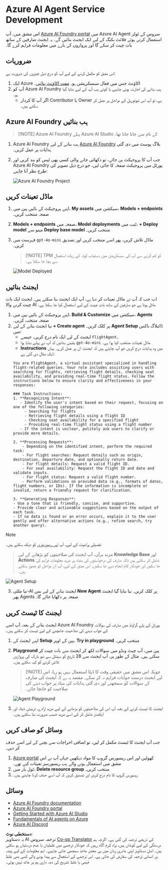 <!--
CO_OP_TRANSLATOR_METADATA:
{
  "original_hash": "7e92870dc0843e13d4dabc620c09d2d9",
  "translation_date": "2025-07-12T08:15:44+00:00",
  "source_file": "02-explore-agentic-frameworks/azure-ai-foundry-agent-creation.md",
  "language_code": "ur"
}
-->
# Azure AI Agent Service Development

اس مشق میں، آپ [Azure AI Foundry portal](https://ai.azure.com/?WT.mc_id=academic-105485-koreyst) میں Azure AI Agent سروس کے ٹولز استعمال کرتے ہوئے فلائٹ بکنگ کے لیے ایک ایجنٹ بنائیں گے۔ یہ ایجنٹ صارفین کے ساتھ بات چیت کر سکے گا اور پروازوں کے بارے میں معلومات فراہم کرے گا۔

## ضروریات

اس مشق کو مکمل کرنے کے لیے آپ کو درج ذیل چیزوں کی ضرورت ہے:
1. ایک Azure اکاؤنٹ جس میں فعال سبسکرپشن ہو۔ [مفت اکاؤنٹ بنائیں](https://azure.microsoft.com/free/?WT.mc_id=academic-105485-koreyst)۔
2. آپ کو Azure AI Foundry ہب بنانے کی اجازت ہونی چاہیے یا کوئی ہب آپ کے لیے بنایا گیا ہو۔
    - اگر آپ کا کردار Contributor یا Owner ہے، تو آپ اس ٹیوٹوریل کے مراحل پر عمل کر سکتے ہیں۔

## Azure AI Foundry ہب بنائیں

> [!NOTE] Azure AI Foundry پہلے Azure AI Studio کے نام سے جانا جاتا تھا۔

1. Azure AI Foundry ہب بنانے کے لیے [Azure AI Foundry](https://learn.microsoft.com/en-us/azure/ai-studio/?WT.mc_id=academic-105485-koreyst) بلاگ پوسٹ میں دی گئی ہدایات پر عمل کریں۔
2. جب آپ کا پروجیکٹ بن جائے، تو دکھائی جانے والی کسی بھی ٹپس کو بند کریں اور Azure AI Foundry پورٹل میں پروجیکٹ صفحہ کا جائزہ لیں، جو درج ذیل تصویر کی طرح نظر آنا چاہیے:

    ![Azure AI Foundry Project](../../../translated_images/azure-ai-foundry.88d0c35298348c2fca620668d9b567b50b18dfe94fd2251e0793a28d4d60854e.ur.png)

## ماڈل تعینات کریں

1. اپنے پروجیکٹ کے بائیں پین میں، **My assets** سیکشن میں، **Models + endpoints** صفحہ منتخب کریں۔
2. **Models + endpoints** صفحہ میں، **Model deployments** ٹیب میں، **+ Deploy model** مینو سے **Deploy base model** منتخب کریں۔
3. فہرست میں `gpt-4o-mini` ماڈل تلاش کریں، پھر اسے منتخب کریں اور تصدیق کریں۔

    > [!NOTE] TPM کو کم کرنے سے آپ کی سبسکرپشن میں دستیاب کوٹہ کے زیادہ استعمال سے بچا جا سکتا ہے۔

    ![Model Deployed](../../../translated_images/model-deployment.3749c53fb81e18fdc2da5beb872441b4a5f86a2d1206c5a9999a4997f78e4b7a.ur.png)

## ایجنٹ بنائیں

اب جب کہ آپ نے ماڈل تعینات کر دیا ہے، آپ ایک ایجنٹ بنا سکتے ہیں۔ ایجنٹ ایک بات چیت کرنے والا AI ماڈل ہوتا ہے جو صارفین کے ساتھ بات چیت کے لیے استعمال کیا جا سکتا ہے۔

1. اپنے پروجیکٹ کے بائیں پین میں، **Build & Customize** سیکشن میں، **Agents** صفحہ منتخب کریں۔
2. نیا ایجنٹ بنانے کے لیے **+ Create agent** پر کلک کریں۔ **Agent Setup** ڈائیلاگ باکس میں:
    - ایجنٹ کے لیے ایک نام درج کریں، جیسے `FlightAgent`۔
    - یقینی بنائیں کہ آپ نے پہلے بنایا ہوا `gpt-4o-mini` ماڈل تعینات منتخب کیا ہوا ہے۔
    - **Instructions** میں وہ ہدایات درج کریں جو آپ چاہتے ہیں کہ ایجنٹ ان پر عمل کرے۔ یہاں ایک مثال دی گئی ہے:
    ```
    You are FlightAgent, a virtual assistant specialized in handling flight-related queries. Your role includes assisting users with searching for flights, retrieving flight details, checking seat availability, and providing real-time flight status. Follow the instructions below to ensure clarity and effectiveness in your responses:

    ### Task Instructions:
    1. **Recognizing Intent**:
       - Identify the user's intent based on their request, focusing on one of the following categories:
         - Searching for flights
         - Retrieving flight details using a flight ID
         - Checking seat availability for a specified flight
         - Providing real-time flight status using a flight number
       - If the intent is unclear, politely ask users to clarify or provide more details.
        
    2. **Processing Requests**:
        - Depending on the identified intent, perform the required task:
        - For flight searches: Request details such as origin, destination, departure date, and optionally return date.
        - For flight details: Request a valid flight ID.
        - For seat availability: Request the flight ID and date and validate inputs.
        - For flight status: Request a valid flight number.
        - Perform validations on provided data (e.g., formats of dates, flight numbers, or IDs). If the information is incomplete or invalid, return a friendly request for clarification.

    3. **Generating Responses**:
    - Use a tone that is friendly, concise, and supportive.
    - Provide clear and actionable suggestions based on the output of each task.
    - If no data is found or an error occurs, explain it to the user gently and offer alternative actions (e.g., refine search, try another query).
    
    ```
> [!NOTE]
> تفصیلی پرامپٹ کے لیے، آپ [اس ریپوزیٹری](https://github.com/ShivamGoyal03/RoamMind) کو دیکھ سکتے ہیں۔
    
> مزید برآں، آپ ایجنٹ کی صلاحیتوں کو بڑھانے کے لیے **Knowledge Base** اور **Actions** شامل کر سکتے ہیں تاکہ صارف کی درخواستوں کی بنیاد پر مزید معلومات فراہم کی جا سکیں اور خودکار کام انجام دیے جا سکیں۔ اس مشق کے لیے، آپ ان مراحل کو چھوڑ سکتے ہیں۔
    
![Agent Setup](../../../translated_images/agent-setup.9bbb8755bf5df672c712a9aaed6482305d32a4986742e6b21faf59485f25c50a.ur.png)

3. نیا ملٹی-AI ایجنٹ بنانے کے لیے بس **New Agent** پر کلک کریں۔ نیا بنایا گیا ایجنٹ پھر Agents صفحہ پر دکھایا جائے گا۔

## ایجنٹ کا ٹیسٹ کریں

ایجنٹ بنانے کے بعد، آپ اسے Azure AI Foundry پورٹل کے پلے گراؤنڈ میں صارف کے سوالات کے جواب دینے کی صلاحیت جانچنے کے لیے ٹیسٹ کر سکتے ہیں۔

1. اپنے ایجنٹ کے **Setup** پین کے اوپر، **Try in playground** منتخب کریں۔
2. **Playground** پین میں، آپ چیٹ ونڈو میں سوالات لکھ کر ایجنٹ سے بات چیت کر سکتے ہیں۔ مثال کے طور پر، آپ ایجنٹ سے 28 تاریخ کو سیئٹل سے نیو یارک کی پروازیں تلاش کرنے کو کہہ سکتے ہیں۔

    > [!NOTE] چونکہ اس مشق میں حقیقی وقت کا ڈیٹا استعمال نہیں ہو رہا، اس لیے ایجنٹ درست جوابات فراہم نہ کر سکے۔ مقصد یہ ہے کہ ایجنٹ کی صارف کے سوالات کو سمجھنے اور دی گئی ہدایات کی بنیاد پر جواب دینے کی صلاحیت کو جانچا جائے۔

    ![Agent Playground](../../../translated_images/agent-playground.dc146586de71501011798b919ae595f4d4facf8c3a5f53e0107e7b80fc2418d1.ur.png)

3. ایجنٹ کا ٹیسٹ کرنے کے بعد، آپ اس کی صلاحیتوں کو بڑھانے کے لیے مزید ارادے، تربیتی ڈیٹا، اور ایکشنز شامل کر کے اسے مزید حسب ضرورت بنا سکتے ہیں۔

## وسائل کو صاف کریں

جب آپ ایجنٹ کا ٹیسٹ مکمل کر لیں، تو اضافی اخراجات سے بچنے کے لیے اسے حذف کر دیں۔
1. [Azure portal](https://portal.azure.com) کھولیں اور اس ریسورس گروپ کا مواد دیکھیں جہاں آپ نے اس مشق میں استعمال ہونے والے ہب ریسورسز تعینات کیے تھے۔
2. ٹول بار میں، **Delete resource group** منتخب کریں۔
3. ریسورس گروپ کا نام درج کریں اور تصدیق کریں کہ آپ اسے حذف کرنا چاہتے ہیں۔

## وسائل

- [Azure AI Foundry documentation](https://learn.microsoft.com/en-us/azure/ai-studio/?WT.mc_id=academic-105485-koreyst)
- [Azure AI Foundry portal](https://ai.azure.com/?WT.mc_id=academic-105485-koreyst)
- [Getting Started with Azure AI Studio](https://techcommunity.microsoft.com/blog/educatordeveloperblog/getting-started-with-azure-ai-studio/4095602?WT.mc_id=academic-105485-koreyst)
- [Fundamentals of AI agents on Azure](https://learn.microsoft.com/en-us/training/modules/ai-agent-fundamentals/?WT.mc_id=academic-105485-koreyst)
- [Azure AI Discord](https://aka.ms/AzureAI/Discord)

**دستخطی نوٹ**:  
یہ دستاویز AI ترجمہ سروس [Co-op Translator](https://github.com/Azure/co-op-translator) کے ذریعے ترجمہ کی گئی ہے۔ اگرچہ ہم درستگی کے لیے کوشاں ہیں، براہ کرم آگاہ رہیں کہ خودکار ترجمے میں غلطیاں یا عدم درستیاں ہو سکتی ہیں۔ اصل دستاویز اپنی مادری زبان میں ہی معتبر ماخذ سمجھی جانی چاہیے۔ اہم معلومات کے لیے پیشہ ور انسانی ترجمہ کی سفارش کی جاتی ہے۔ اس ترجمے کے استعمال سے پیدا ہونے والی کسی بھی غلط فہمی یا غلط تشریح کی ذمہ داری ہم پر عائد نہیں ہوتی۔